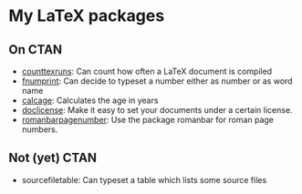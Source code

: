 # My LaTeX packages

## On CTAN
* [counttexruns](https://ctan.org/pkg/counttexruns): Can count how often a LaTeX document is compiled
* [fnumprint](https://ctan.org/pkg/fnumprint): Can decide to typeset a number either as number or as word name
* [calcage](https://ctan.org/pkg/calcage): Calculates the age in years
* [doclicense](https://ctan.org/pkg/doclicense): Make it easy to set your documents under a certain license.
* [romanbarpagenumber](https://ctan.org/pkg/romanbarpagenumber): Use the package romanbar for roman page numbers.

## Not (yet) CTAN
* sourcefiletable: Can typeset a table which lists some source files
